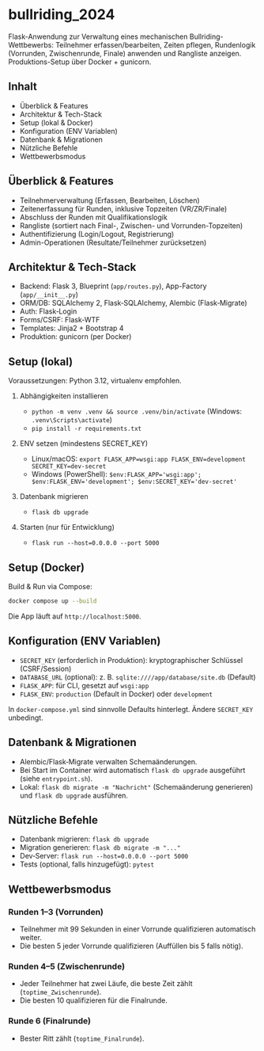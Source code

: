 # bullriding_2024

Flask-Anwendung zur Verwaltung eines mechanischen Bullriding-Wettbewerbs: Teilnehmer erfassen/bearbeiten, Zeiten pflegen, Rundenlogik (Vorrunden, Zwischenrunde, Finale) anwenden und Rangliste anzeigen. Produktions-Setup über Docker + gunicorn.

## Inhalt
- Überblick & Features
- Architektur & Tech-Stack
- Setup (lokal & Docker)
- Konfiguration (ENV Variablen)
- Datenbank & Migrationen
- Nützliche Befehle
- Wettbewerbsmodus

## Überblick & Features
- Teilnehmerverwaltung (Erfassen, Bearbeiten, Löschen)
- Zeitenerfassung für Runden, inklusive Topzeiten (VR/ZR/Finale)
- Abschluss der Runden mit Qualifikationslogik
- Rangliste (sortiert nach Final-, Zwischen- und Vorrunden-Topzeiten)
- Authentifizierung (Login/Logout, Registrierung)
- Admin-Operationen (Resultate/Teilnehmer zurücksetzen)

## Architektur & Tech-Stack
- Backend: Flask 3, Blueprint (`app/routes.py`), App-Factory (`app/__init__.py`)
- ORM/DB: SQLAlchemy 2, Flask‑SQLAlchemy, Alembic (Flask‑Migrate)
- Auth: Flask‑Login
- Forms/CSRF: Flask‑WTF
- Templates: Jinja2 + Bootstrap 4
- Produktion: gunicorn (per Docker)

## Setup (lokal)
Voraussetzungen: Python 3.12, virtualenv empfohlen.

1) Abhängigkeiten installieren
   - `python -m venv .venv && source .venv/bin/activate` (Windows: `.venv\Scripts\activate`)
   - `pip install -r requirements.txt`

2) ENV setzen (mindestens SECRET_KEY)
   - Linux/macOS: `export FLASK_APP=wsgi:app FLASK_ENV=development SECRET_KEY=dev-secret`
   - Windows (PowerShell): `$env:FLASK_APP='wsgi:app'; $env:FLASK_ENV='development'; $env:SECRET_KEY='dev-secret'`

3) Datenbank migrieren
   - `flask db upgrade`

4) Starten (nur für Entwicklung)
   - `flask run --host=0.0.0.0 --port 5000`

## Setup (Docker)
Build & Run via Compose:

```bash
docker compose up --build
```

Die App läuft auf `http://localhost:5000`.

## Konfiguration (ENV Variablen)
- `SECRET_KEY` (erforderlich in Produktion): kryptographischer Schlüssel (CSRF/Session)
- `DATABASE_URL` (optional): z. B. `sqlite:////app/database/site.db` (Default)
- `FLASK_APP`: für CLI, gesetzt auf `wsgi:app`
- `FLASK_ENV`: `production` (Default in Docker) oder `development`

In `docker-compose.yml` sind sinnvolle Defaults hinterlegt. Ändere `SECRET_KEY` unbedingt.

## Datenbank & Migrationen
- Alembic/Flask‑Migrate verwalten Schemaänderungen.
- Bei Start im Container wird automatisch `flask db upgrade` ausgeführt (siehe `entrypoint.sh`).
- Lokal: `flask db migrate -m "Nachricht"` (Schemaänderung generieren) und `flask db upgrade` ausführen.

## Nützliche Befehle
- Datenbank migrieren: `flask db upgrade`
- Migration generieren: `flask db migrate -m "..."`
- Dev‑Server: `flask run --host=0.0.0.0 --port 5000`
- Tests (optional, falls hinzugefügt): `pytest`

## Wettbewerbsmodus

### Runden 1–3 (Vorrunden)
- Teilnehmer mit 99 Sekunden in einer Vorrunde qualifizieren automatisch weiter.
- Die besten 5 jeder Vorrunde qualifizieren (Auffüllen bis 5 falls nötig).

### Runden 4–5 (Zwischenrunde)
- Jeder Teilnehmer hat zwei Läufe, die beste Zeit zählt (`toptime_Zwischenrunde`).
- Die besten 10 qualifizieren für die Finalrunde.

### Runde 6 (Finalrunde)
- Bester Ritt zählt (`toptime_Finalrunde`).
